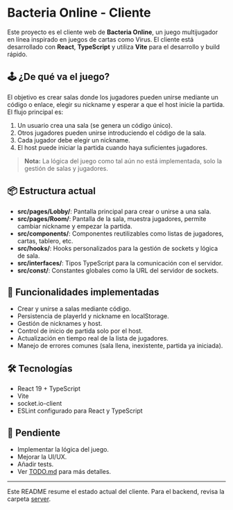 # Bacteria Online - Cliente

Este proyecto es el cliente web de **Bacteria Online**, un juego multijugador en línea inspirado en juegos de cartas como Virus. El cliente está desarrollado con **React**, **TypeScript** y utiliza **Vite** para el desarrollo y build rápido.

## 🕹️ ¿De qué va el juego?

El objetivo es crear salas donde los jugadores pueden unirse mediante un código o enlace, elegir su nickname y esperar a que el host inicie la partida. El flujo principal es:

1. Un usuario crea una sala (se genera un código único).
2. Otros jugadores pueden unirse introduciendo el código de la sala.
3. Cada jugador debe elegir un nickname.
4. El host puede iniciar la partida cuando haya suficientes jugadores.

> **Nota:** La lógica del juego como tal aún no está implementada, solo la gestión de salas y jugadores.

## 📦 Estructura actual

- **src/pages/Lobby/**: Pantalla principal para crear o unirse a una sala.
- **src/pages/Room/**: Pantalla de la sala, muestra jugadores, permite cambiar nickname y empezar la partida.
- **src/components/**: Componentes reutilizables como listas de jugadores, cartas, tablero, etc.
- **src/hooks/**: Hooks personalizados para la gestión de sockets y lógica de sala.
- **src/interfaces/**: Tipos TypeScript para la comunicación con el servidor.
- **src/const/**: Constantes globales como la URL del servidor de sockets.

## 🚀 Funcionalidades implementadas

- Crear y unirse a salas mediante código.
- Persistencia de playerId y nickname en localStorage.
- Gestión de nicknames y host.
- Control de inicio de partida solo por el host.
- Actualización en tiempo real de la lista de jugadores.
- Manejo de errores comunes (sala llena, inexistente, partida ya iniciada).

## 🛠️ Tecnologías

- React 19 + TypeScript
- Vite
- socket.io-client
- ESLint configurado para React y TypeScript

## 📝 Pendiente

- Implementar la lógica del juego.
- Mejorar la UI/UX.
- Añadir tests.
- Ver [TODO.md](../TODO.md) para más detalles.

---

Este README resume el estado actual del cliente. Para el backend, revisa la carpeta [server](../server).